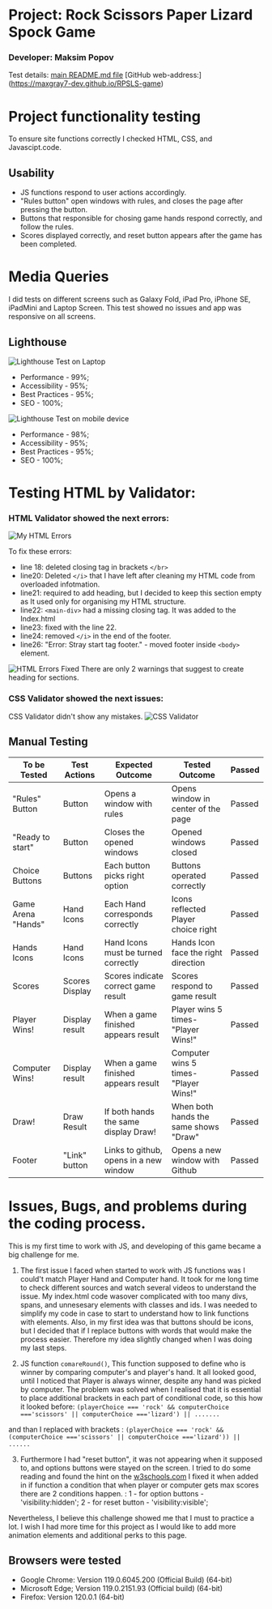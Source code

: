 # Project: Rock Scissors Paper Lizard Spock Game

### Developer: Maksim Popov

Test details:
[main README.md file](/README.md)
[GitHub web-address:] (https://maxgray7-dev.github.io/RPSLS-game)

# Project functionality testing

To ensure site functions correctly I checked HTML, CSS, and Javascipt.code.

## Usability
- JS functions respond to user actions accordingly.
- "Rules button" open windows with rules, and closes the page after pressing the button.
- Buttons that responsible for chosing game hands respond correctly, and follow the rules.
- Scores displayed correctly, and reset button appears after the game has been completed.

# Media Queries
I did tests on different screens such as Galaxy Fold, iPad Pro, iPhone SE, iPadMini and Laptop Screen.
This test showed no issues and app was responsive on all screens.


## Lighthouse
![Lighthouse Test on Laptop](https://i.ibb.co/vq7XHN6/Lighthouse-test.png)

 - Performance - 99%;
 - Accessibility - 95%;
 - Best Practices - 95%;
 - SEO - 100%;

![Lighthouse Test on mobile device](https://i.ibb.co/rptYR1n/iphone12-Pro-Lighthouse.png)
 - Performance - 98%;
 - Accessibility - 95%;
 - Best Practices - 95%;
 - SEO - 100%;

# Testing HTML by Validator:

### HTML Validator showed the next errors:

![My HTML Errors](https://i.ibb.co/MggJg0s/HTML-errors.png)

To fix these errors:

- line 18: deleted closing tag in brackets `</br>`
- line20: Deleted `</i>` that I have left after cleaning my HTML code from overloaded infotmation.
- line21: required to add heading, but I decided to keep this section empty as It used only for organising my HTML structure.
- line22: `<main-div>` had a missing closing tag. It was added to the Index.html
- line23: fixed with the line 22.
- line24: removed `</i>` in the end of the footer.
- line26: "Error: Stray start tag footer." - moved footer inside `<body>` element.

![HTML Errors Fixed](https://i.ibb.co/ZfMkJ3K/HTML-fixed.png)
There are only 2 warnings that suggest to create heading for sections.

### CSS Validator showed the next issues:
CSS Validator didn't show any mistakes.
![CSS Validator](https://i.ibb.co/y05hMXz/CSS-Validator-Screenshot.png)


## Manual Testing
|To be Tested       | Test Actions  | Expected Outcome                       | Tested Outcome                        | Passed    |
--------------------|---------------|----------------------------------------|---------------------------------------|-----------|
|"Rules" Button     |Button         |Opens a window with rules               | Opens window in center of the page    | Passed    |
|"Ready to start"   |Button         |Closes the opened windows               | Opened windows closed                 | Passed    |
|Choice Buttons     |Buttons        |Each button picks right option          | Buttons operated correctly            | Passed    |
|Game Arena "Hands" |Hand Icons     |Each Hand corresponds correctly         | Icons reflected Player choice right   | Passed    |
|Hands Icons        |Hand Icons     |Hand Icons must be turned correctly     | Hands Icon face the right direction   | Passed    |
|Scores             |Scores Display |Scores indicate correct game result     | Scores respond to game result         | Passed    |
|Player Wins!       |Display result |When a game finished appears result     | Player wins 5 times- "Player Wins!"   | Passed    |
|Computer Wins!     |Display result |When a game finished appears result     | Computer wins 5 times- "Player Wins!" | Passed    |
|Draw!              |Draw Result    |If both hands the same display Draw!    | When both hands the same shows "Draw" | Passed    |
|Footer             |"Link" button  |Links to github, opens in a new window  | Opens a new window with Github        | Passed    |

# Issues, Bugs, and problems during the coding process.

This is my first time to work with JS, and developing of this game became a big challenge for me.

1. The first issue I faced when started to work with JS functions was I could't match Player Hand and Computer hand. It took for me long time to check different sources and watch several videos to understand the issue. My index.html code wasover complicated with too many divs, spans, and unnesesary elements with classes and ids. I was needed to simplify my code in case to start to understand how to link functions with elements.
Also, in my first idea was that buttons should be icons, but I decided that if I replace buttons with words that would make the process easier. Therefore my idea slightly changed when I was doing my last steps.

2. JS function `comareRound()`, This function supposed to define who is winner by comparing computer's and player's hand. It all looked good, until I noticed that Player is always winner, despite any hand was picked by computer. The problem was solved when I realised that it is essential to place additional brackets in each part of conditional code, so this how it looked before:
`(playerChoice === 'rock' && computerChoice ==='scissors' || computerChoice ==='lizard') || .......`

and than I replaced with brackets  : 
`(playerChoice === 'rock' && (computerChoice ==='scissors' || computerChoice ==='lizard')) || ......`

3. Furthermore I had "reset button", it was not appearing when it supposed to, and options buttons were stayed on the screen. I tried to do some reading and found the hint on the [w3schools.com](https://www.w3schools.com/cssref/pr_class_visibility.php)  I fixed it when added in if function a condition that when player or computer gets max scores there are 2 conditions happen. :
 1 - for option buttons - 'visibility:hidden';
 2 - for reset button - 'visibility:visible';

Nevertheless, I believe this challenge showed me that I must to practice a lot. I wish I had more time for this project as I would like to add more animation elements and additional perks to this page. 

## Browsers were tested

- Google Chrome: Version 119.0.6045.200 (Official Build) (64-bit)
- Microsoft Edge; Version 119.0.2151.93 (Official build) (64-bit)
- Firefox: Version 120.0.1 (64-bit)
